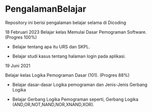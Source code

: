 # PengalamanBelajar
Repository ini berisi pengalaman belajar selama di Dicoding

18 Februari 2023
Belajar kelas Memulai Dasar Pemograman Software. (Progres 100%)

* Belajar tentang apa itu URS dan SKPL.

* Belajar studi kasus tentang halaman login pada aplikasi.

19 Juni 2021

Belajar kelas Logika Pemograman Dasar (101). (Progres 88%)

  * Belajar dasar-dasar Logika pemograman dan Jenis-Jenis Gerbang Logika

  * Belajar Gerbang Logika Pemograman seperti, Gerbang Logika (AND,OR,NOT,NAND,NOR,XNAND,XOR).

 
